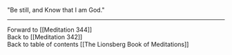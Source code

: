 "Be still, and Know that I am God."

___

Forward to [[Meditation 344]]  
Back to [[Meditation 342]]  
Back to table of contents [[The Lionsberg Book of Meditations]]  